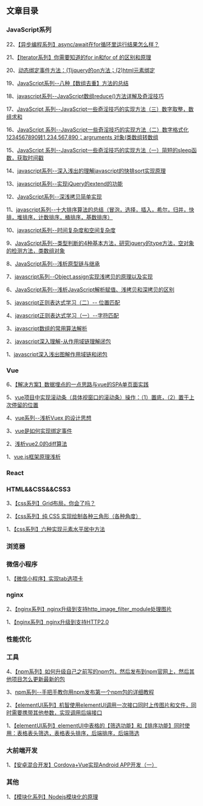 ## 文章目录
### JavaScript系列
22、[【异步编程系列】async/await在for循环里运行结果怎么样？](http://www.chengxinsong.cn/post/91)

21、[【Iterator系列】你需要知道的for in和for of 的区别和原理](http://www.chengxinsong.cn/post/90)

20、[动态绑定事件方法：(1)jquery的on方法；(2)html元素绑定](http://www.chengxinsong.cn/post/81)

19、[JavaScript系列--八种【数组去重】方法的总结](http://www.chengxinsong.cn/post/73)

18、[javascript系列--JavaScript数组reduce()方法详解及奇淫技巧](http://www.chengxinsong.cn/post/67)

17、[JavaScript 系列--JavaScript一些奇淫技巧的实现方法（三）数字取整，数组求和](https://www.cnblogs.com/chengxs/p/10985513.html)

16、[JavaScript 系列--JavaScript一些奇淫技巧的实现方法（二）数字格式化 1234567890转1,234,567,890；argruments 对象(类数组转数组](http://www.chengxinsong.cn/post/62)

15、[JavaScript 系列--JavaScript一些奇淫技巧的实现方法（一）简短的sleep函数，获取时间戳](http://www.chengxinsong.cn/post/61)

14、[javascript系列--深入浅出的理解javascript的快排sort实现原理](http://www.chengxinsong.cn/post/60)

13、[javascript系列--实现jQuery的extend的功能](http://www.chengxinsong.cn/post/59)

12、[JavaScript系列--深浅拷贝简单实现](http://www.chengxinsong.cn/post/58)

11、[javascript系列--十大排序算法的总结（冒泡，选择，插入，希尔，归并，快排，堆排序，计数排序，桶排序，基数排序）](http://www.chengxinsong.cn/post/56)

10、[javascript系列--时间复杂度和空间复杂度](http://www.chengxinsong.cn/post/55)

9、[JavaScript系列--类型判断的4种基本方法，研究jquery的type方法，空对象的检测方法，类数组对象](http://www.chengxinsong.cn/post/54)

8、[JavaScript系列--浅析原型链与继承](http://www.chengxinsong.cn/post/45)

7、[javascript系列--Object.assign实现浅拷贝的原理以及实现](http://www.chengxinsong.cn/post/43)

6、[JavaScript系列--浅析JavaScript解析赋值、浅拷贝和深拷贝的区别](http://www.chengxinsong.cn/post/42)

5、[javascript正则表达式学习（二）-- 位置匹配](http://www.chengxinsong.cn/post/41)

4、[javascript正则表达式学习（一）--字符匹配](http://www.chengxinsong.cn/post/39)

3、[javascript数组的常用算法解析](http://www.chengxinsong.cn/post/37)

2、[javascript深入理解-从作用域链理解闭包](http://www.chengxinsong.cn/post/31)

1、[javascript深入浅出图解作用域链和闭包](http://www.chengxinsong.cn/post/30)

### Vue
6、[【解决方案】数据埋点的一点思路与vue的SPA单页面实践](http://www.chengxinsong.cn/post/85)

5、[vue项目中实现滚动条（具体视窗口的滚动条）操作：（1）置底，（2）置于上次停留的位置](http://www.chengxinsong.cn/post/75)

4、[vue系列--浅析Vuex 的设计思想](http://www.chengxinsong.cn/post/69)

3、[vue是如何实现绑定事件](http://www.chengxinsong.cn/post/65)

2、[浅析vue2.0的diff算法](http://www.chengxinsong.cn/post/27)

1、[vue.js框架原理浅析](http://www.chengxinsong.cn/post/25)


### React


### HTML&&CSS&&CSS3
3、[【css系列】Grid布局，你会了吗？](http://www.chengxinsong.cn/post/89)

2、[【css系列】纯 CSS 实现绘制各种三角形（各种角度）](http://www.chengxinsong.cn/post/87)

1、[【css系列】六种实现元素水平居中方法](http://www.chengxinsong.cn/post/74)

### 浏览器

### 微信小程序
1、[【微信小程序】实现tab选项卡](http://www.chengxinsong.cn/post/86)

### nginx
2、[【nginx系列】nginx升级到支持http_image_filter_module处理图片](http://www.chengxinsong.cn/post/84)

1、[【nginx系列】nginx升级到支持HTTP2.0](http://www.chengxinsong.cn/post/83)

### 性能优化


### 工具
4、[【npm系列】如何升级自己之前写的npm包，然后发布到npm官网上，然后其他项目怎么更新最新的包](http://www.chengxinsong.cn/post/82)

3、[npm系列--手把手教你用npm发布第一个npm包的详细教程](http://www.chengxinsong.cn/post/44)

2、[【elementUI系列】机智使用elementUI调用一次接口同时上传图片和文件，同时需要携带其他参数，实现调用后端接口](http://www.chengxinsong.cn/post/78)

1、[【elementUI系列】elementUI中表格的【筛选功能】和【排序功能】同时使用：表格表头筛选，表格表头排序，后端排序，后端筛选](http://www.chengxinsong.cn/post/76)


### 大前端开发
1、[【安卓混合开发】Cordova+Vue实现Android APP开发（一）](http://www.chengxinsong.cn/post/88)


### 其他
1、[【模块化系列】Nodejs模块化的原理](http://www.chengxinsong.cn/post/79)